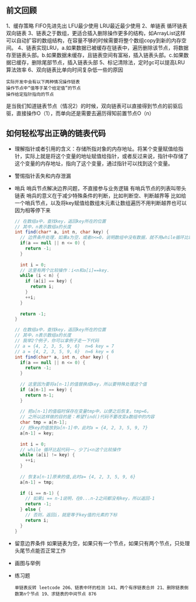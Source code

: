 ## 前文回顾
1、缓存策略 FIFO先进先出 LFU最少使用 LRU最近最少使用
2、单链表 循环链表 双向链表
3、链表之于数组，更适合插入删除操作更多的结构，如ArrayList这样可以自动扩容的数组结构，在容量不够的时候需要将整个数组copy到新的内存空间。
4、链表实现LRU，a.如果数据已被缓存在链表中，遍历删除该节点，将数据存至链表头部。b.如果数据未缓存，且链表空间有富裕，插入链表头部。c.如果数据已缓存，删除尾部节点，插入链表头部
5、标记清除法，定时gc可以提高LRU算法效率
6、双向链表比单向时间复杂低一些的原因
```
实际开发中会有以下两种情况操作链表
操作节点中“值等于某个给定值”的节点
操作给定指针指向的节点
```
是当我们知道链表节点（情况2）的时候，双向链表可以直接得到节点的前驱后驱，直接操作O（1），而单向还是需要去遍历得知前置节点O（n）


## 如何轻松写出正确的链表代码

- 理解指针或者引用的含义：存储所指对象的内存地址。将某个变量赋值给指针，实际上就是将这个变量的地址赋值给指针，或者反过来说，指针中存储了这个变量的内存地址，指向了这个变量，通过指针可以找到这个变量。
- 警惕指针丢失和内存泄漏
- 哨兵 哨兵节点解决边界问题，不直接参与业务逻辑 有哨兵节点的列表叫带头链表 哨兵的意义在于减少特殊条件的判断，比如判断空、判断越界等 比如给一个哨兵节点，以及将key赋值给数组末元素让数组遍历不用判断越界也可以因为相等停下来
  ``` java
  // 在数组a中，查找key，返回key所在的位置
  // 其中，n表示数组a的长度
  int find(char* a, int n, char key) {
    // 边界条件处理，如果a为空，或者n<=0，说明数组中没有数据，就不用while循环比较了
    if(a == null || n <= 0) {
      return -1;
    }
    
    int i = 0;
    // 这里有两个比较操作：i<n和a[i]==key.
    while (i < n) {
      if (a[i] == key) {
        return i;
      }
      ++i;
    }
    
    return -1;
  }
  ```
  ``` java
  // 在数组a中，查找key，返回key所在的位置
  // 其中，n表示数组a的长度
  // 我举2个例子，你可以拿例子走一下代码
  // a = {4, 2, 3, 5, 9, 6}  n=6 key = 7
  // a = {4, 2, 3, 5, 9, 6}  n=6 key = 6
  int find(char* a, int n, char key) {
    if(a == null || n <= 0) {
      return -1;
    }
    
    // 这里因为要将a[n-1]的值替换成key，所以要特殊处理这个值
    if (a[n-1] == key) {
      return n-1;
    }
    
    // 把a[n-1]的值临时保存在变量tmp中，以便之后恢复。tmp=6。
    // 之所以这样做的目的是：希望find()代码不要改变a数组中的内容
    char tmp = a[n-1];
    // 把key的值放到a[n-1]中，此时a = {4, 2, 3, 5, 9, 7}
    a[n-1] = key;
    
    int i = 0;
    // while 循环比起代码一，少了i<n这个比较操作
    while (a[i] != key) {
      ++i;
    }
    
    // 恢复a[n-1]原来的值,此时a= {4, 2, 3, 5, 9, 6}
    a[n-1] = tmp;
    
    if (i == n-1) {
      // 如果i == n-1说明，在0...n-2之间都没有key，所以返回-1
      return -1;
    } else {
      // 否则，返回i，就是等于key值的元素的下标
      return i;
    }
  }
  ```
- 留意边界条件 如果链表为空，如果只有一个节点，如果只有两个节点，只处理头尾节点能否正常工作
- 画图与举例

- 练习题 
  ```
  单链表反转 leetcode 206、链表中环的检测 141、两个有序链表合并 21、删除链表倒数第n个节点 19、求链表的中间节点 876
  ```